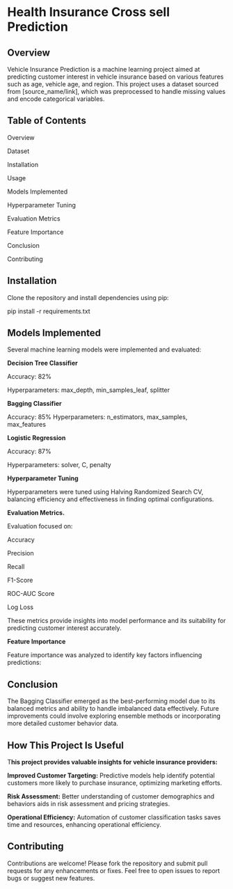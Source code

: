 # Health Insurance Cross sell Prediction

## Overview

Vehicle Insurance Prediction is a machine learning project aimed at predicting customer interest in vehicle insurance based on various features such as age, vehicle age, and region. This project uses a dataset sourced from [source_name/link], which was preprocessed to handle missing values and encode categorical variables.

## Table of Contents 

Overview

Dataset

Installation

Usage

Models Implemented

Hyperparameter Tuning

Evaluation Metrics

Feature Importance

Conclusion

Contributing

## Installation

Clone the repository and install dependencies using pip:

pip install -r requirements.txt

## Models Implemented

Several machine learning models were implemented and evaluated:

**Decision Tree Classifier**

Accuracy: 82%

Hyperparameters: max_depth, min_samples_leaf, splitter

**Bagging Classifier**

Accuracy: 85%
Hyperparameters: n_estimators, max_samples, max_features

**Logistic Regression**

Accuracy: 87%

Hyperparameters: solver, C, penalty

**Hyperparameter Tuning**

Hyperparameters were tuned using Halving Randomized Search CV, balancing efficiency and effectiveness in finding optimal configurations.

**Evaluation Metrics.**

Evaluation focused on:

Accuracy 

Precision

Recall

F1-Score

ROC-AUC Score

Log Loss

These metrics provide insights into model performance and its suitability for predicting customer interest accurately.

**Feature Importance**

Feature importance was analyzed to identify key factors influencing predictions:


## Conclusion

The Bagging Classifier emerged as the best-performing model due to its balanced metrics and ability to handle imbalanced data effectively. Future improvements could involve exploring ensemble methods or incorporating more detailed customer behavior data.

## How This Project Is Useful

T**his project provides valuable insights for vehicle insurance providers:**

**Improved Customer Targeting:** Predictive models help identify potential customers more likely to purchase insurance, optimizing marketing efforts.

**Risk Assessment:** Better understanding of customer demographics and behaviors aids in risk assessment and pricing strategies.

**Operational Efficiency:** Automation of customer classification tasks saves time and resources, enhancing operational efficiency.

## Contributing

Contributions are welcome! Please fork the repository and submit pull requests for any enhancements or fixes. Feel free to open issues to report bugs or suggest new features.
